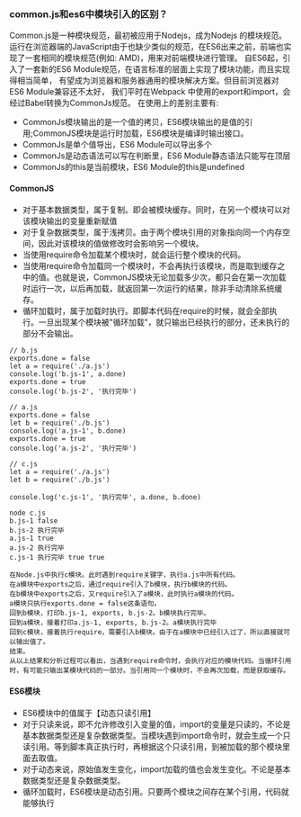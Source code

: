 ### common.js和es6中模块引入的区别？
Common.js是一种模块规范，最初被应用于Nodejs，成为Nodejs 的模块规范。
运行在浏览器端的JavaScript由于也缺少类似的规范，在ES6出来之前，前端也实现了一套相同的模块规范(例如: AMD)，用来对前端模块进行管理。
自ES6起，引入了一套新的ES6 Module规范，在语言标准的层面上实现了模块功能，而且实现得相当简单，
有望成为浏览器和服务器通用的模块解决方案。但目前浏览器对ES6 Module兼容还不太好，
我们平时在Webpack 中使用的export和import，会经过Babel转换为CommonJs规范。
在使用上的差别主要有:

+ CommonJs模块输出的是一个值的拷贝，ES6模块输出的是值的引用;CommonJS模块是运行时加载，ES6模块是编译时输出接口。
+ CommonJs是单个值导出，ES6 Module可以导出多个
+ CommonJs是动态语法可以写在判断里，ES6 Module静态语法只能写在顶层
+ CommonJs的this是当前模块，ES6 Module的this是undefined

#### CommonJS
+ 对于基本数据类型，属于复制。即会被模块缓存。同时，在另一个模块可以对该模块输出的变量重新赋值
+ 对于复杂数据类型，属于浅拷贝。由于两个模块引用的对象指向同一个内存空间，因此对该模块的值做修改时会影响另一个模块。
+ 当使用require命令加载某个模块时，就会运行整个模块的代码。
+ 当使用require命令加载同一个模块时，不会再执行该模块，而是取到缓存之中的值。也就是说，CommonJS模块无论加载多少次，都只会在第一次加载时运行一次，以后再加载，就返回第一次运行的结果，除非手动清除系统缓存。
+ 循环加载时，属于加载时执行。即脚本代码在require的时候，就会全部执行。一旦出现某个模块被"循环加载"，就只输出已经执行的部分，还未执行的部分不会输出。
```
// b.js
exports.done = false
let a = require('./a.js')
console.log('b.js-1', a.done)
exports.done = true
console.log('b.js-2', '执行完毕')

// a.js
exports.done = false
let b = require('./b.js')
console.log('a.js-1', b.done)
exports.done = true
console.log('a.js-2', '执行完毕')

// c.js
let a = require('./a.js')
let b = require('./b.js')

console.log('c.js-1', '执行完毕', a.done, b.done)

node c.js
b.js-1 false
b.js-2 执行完毕
a.js-1 true
a.js-2 执行完毕
c.js-1 执行完毕 true true

在Node.js中执行c模块。此时遇到require关键字，执行a.js中所有代码。
在a模块中exports之后，通过require引入了b模块，执行b模块的代码。
在b模块中exports之后，又require引入了a模块，此时执行a模块的代码。
a模块只执行exports.done = false这条语句。
回到b模块，打印b.js-1, exports, b.js-2。b模块执行完毕。
回到a模块，接着打印a.js-1, exports, b.js-2。a模块执行完毕
回到c模块，接着执行require，需要引入b模块。由于在a模块中已经引入过了，所以直接就可以输出值了。
结束。
从以上结果和分析过程可以看出，当遇到require命令时，会执行对应的模块代码。当循环引用时，有可能只输出某模块代码的一部分。当引用同一个模块时，不会再次加载，而是获取缓存。
```
#### ES6模块
+ ES6模块中的值属于【动态只读引用】
+ 对于只读来说，即不允许修改引入变量的值，import的变量是只读的，不论是基本数据类型还是复杂数据类型。当模块遇到import命令时，就会生成一个只读引用。等到脚本真正执行时，再根据这个只读引用，到被加载的那个模块里面去取值。
+ 对于动态来说，原始值发生变化，import加载的值也会发生变化。不论是基本数据类型还是复杂数据类型。
+ 循环加载时，ES6模块是动态引用。只要两个模块之间存在某个引用，代码就能够执行